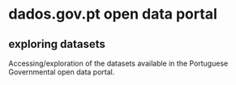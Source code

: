 # dados.gov.pt open data portal

## exploring datasets

Accessing/exploration of the datasets available in the Portuguese Governmental open data portal.